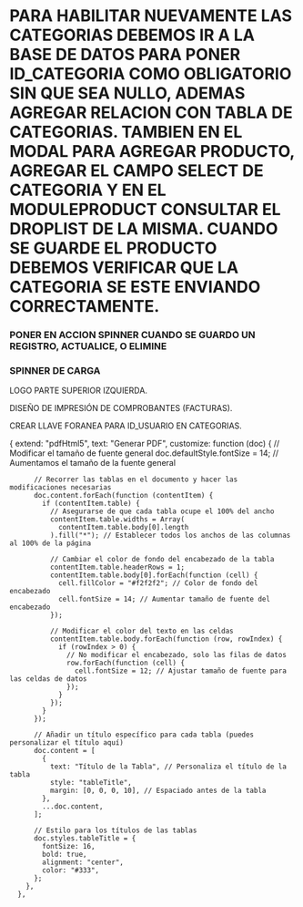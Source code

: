 # PARA HABILITAR NUEVAMENTE LAS CATEGORIAS DEBEMOS IR A LA BASE DE DATOS PARA PONER ID_CATEGORIA COMO OBLIGATORIO SIN QUE SEA NULLO, ADEMAS AGREGAR RELACION CON TABLA DE CATEGORIAS. TAMBIEN EN EL MODAL PARA AGREGAR PRODUCTO, AGREGAR EL CAMPO SELECT DE CATEGORIA Y EN EL MODULEPRODUCT CONSULTAR EL DROPLIST DE LA MISMA. CUANDO SE GUARDE EL PRODUCTO DEBEMOS VERIFICAR QUE LA CATEGORIA SE ESTE ENVIANDO CORRECTAMENTE.






### PONER EN ACCION SPINNER CUANDO SE GUARDO UN REGISTRO, ACTUALICE, O ELIMINE 
### SPINNER DE CARGA


LOGO PARTE SUPERIOR IZQUIERDA.

DISEÑO DE IMPRESIÓN DE COMPROBANTES (FACTURAS).






CREAR LLAVE FORANEA PARA ID_USUARIO EN CATEGORIAS.




 {
        extend: "pdfHtml5",
        text: "Generar PDF",
        customize: function (doc) {
          // Modificar el tamaño de fuente general
          doc.defaultStyle.fontSize = 14; // Aumentamos el tamaño de la fuente general

          // Recorrer las tablas en el documento y hacer las modificaciones necesarias
          doc.content.forEach(function (contentItem) {
            if (contentItem.table) {
              // Asegurarse de que cada tabla ocupe el 100% del ancho
              contentItem.table.widths = Array(
                contentItem.table.body[0].length
              ).fill("*"); // Establecer todos los anchos de las columnas al 100% de la página

              // Cambiar el color de fondo del encabezado de la tabla
              contentItem.table.headerRows = 1;
              contentItem.table.body[0].forEach(function (cell) {
                cell.fillColor = "#f2f2f2"; // Color de fondo del encabezado
                cell.fontSize = 14; // Aumentar tamaño de fuente del encabezado
              });

              // Modificar el color del texto en las celdas
              contentItem.table.body.forEach(function (row, rowIndex) {
                if (rowIndex > 0) {
                  // No modificar el encabezado, solo las filas de datos
                  row.forEach(function (cell) {
                    cell.fontSize = 12; // Ajustar tamaño de fuente para las celdas de datos
                  });
                }
              });
            }
          });

          // Añadir un título específico para cada tabla (puedes personalizar el título aquí)
          doc.content = [
            {
              text: "Título de la Tabla", // Personaliza el título de la tabla
              style: "tableTitle",
              margin: [0, 0, 0, 10], // Espaciado antes de la tabla
            },
            ...doc.content,
          ];

          // Estilo para los títulos de las tablas
          doc.styles.tableTitle = {
            fontSize: 16,
            bold: true,
            alignment: "center",
            color: "#333",
          };
        },
      },
